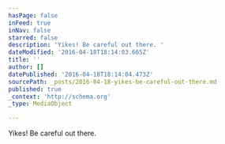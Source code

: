 ```yaml
---
hasPage: false
inFeed: true
inNav: false
starred: false
description: 'Yikes! Be careful out there. '
dateModified: '2016-04-18T18:14:03.665Z'
title: ''
author: []
datePublished: '2016-04-18T18:14:04.473Z'
sourcePath: _posts/2016-04-18-yikes-be-careful-out-there.md
published: true
_context: 'http://schema.org'
_type: MediaObject

---
```

Yikes! Be careful out there.
